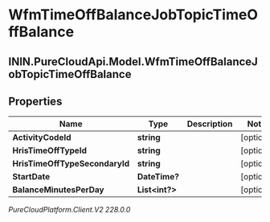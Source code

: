 # WfmTimeOffBalanceJobTopicTimeOffBalance

## ININ.PureCloudApi.Model.WfmTimeOffBalanceJobTopicTimeOffBalance

## Properties

|Name | Type | Description | Notes|
|------------ | ------------- | ------------- | -------------|
| **ActivityCodeId** | **string** |  | [optional] |
| **HrisTimeOffTypeId** | **string** |  | [optional] |
| **HrisTimeOffTypeSecondaryId** | **string** |  | [optional] |
| **StartDate** | **DateTime?** |  | [optional] |
| **BalanceMinutesPerDay** | **List&lt;int?&gt;** |  | [optional] |



_PureCloudPlatform.Client.V2 228.0.0_
